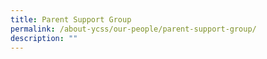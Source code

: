 ```yaml
---
title: Parent Support Group
permalink: /about-ycss/our-people/parent-support-group/
description: ""
---
```

